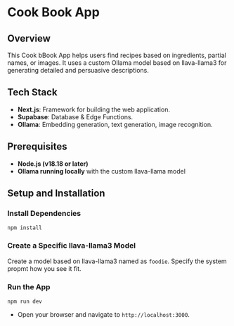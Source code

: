 
# Cook Book App

## Overview

This Cook bBook App helps users find recipes based on ingredients, partial names, or images. It uses a custom Ollama model based on llava-llama3 for generating detailed and persuasive descriptions.

## Tech Stack
- **Next.js**: Framework for building the web application.
- **Supabase**: Database & Edge Functions.
- **Ollama**: Embedding generation, text generation, image recognition.

## Prerequisites

- **Node.js (v18.18 or later)**
- **Ollama running locally** with the custom llava-llama model

## Setup and Installation

### Install Dependencies

```
npm install
```


### Create a Specific llava-llama3 Model

Create a model based on llava-llama3 named as `foodie`. Specify the system propmt how you see it fit.

### Run the App

```
npm run dev
```

- Open your browser and navigate to `http://localhost:3000`.

